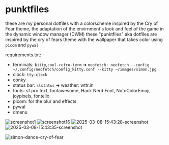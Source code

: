 # punktfiles
these are my personal dotfiles with a colorscheme inspired by the Cry of Fear theme, the adaptation of the envirnment's look and feel of the game in the dynamic window manager (DWM) these "punktfiles" aka dotfiles are inspired by the cry of fears theme with the wallpaper that takes color using `picom` and `pywal`

requirements.txt:

- terminals: `kitty`,`cool-retro-term` ➜ `neofetch: neofetch --config ~/.config/neofetch/config_kitty.conf --kitty ~/images/simon.jpg`
- clock:  `tty-clock`
- conky
- status bar: `slstatus` ➜ weather: wttr.in
- fonts: sf pro text, fontawesome, Hack Nerd Font, NotoColorEmoji, joypixels, fontello
- picom: for the blur and effects
- pywal
- dmenu
  
![screenshot1](https://github.com/user-attachments/assets/f961f974-f7f0-4349-9bc6-104437cf5ea8)
![screenshot16](https://github.com/user-attachments/assets/eff2d4ce-ab37-498b-a0ab-b0c98291fe73)
![2025-03-08-15:43:28-screenshot](https://github.com/user-attachments/assets/24de1b94-dd58-402d-b3e4-db927e9159e7)
![2025-03-08-15:43:35-screenshot](https://github.com/user-attachments/assets/63eb1888-fbcf-4e4e-88e4-2ad43348e524)

![simon-dance-cry-of-fear](https://github.com/user-attachments/assets/40c736c8-2073-4ca3-91f4-49a608b130c0)
